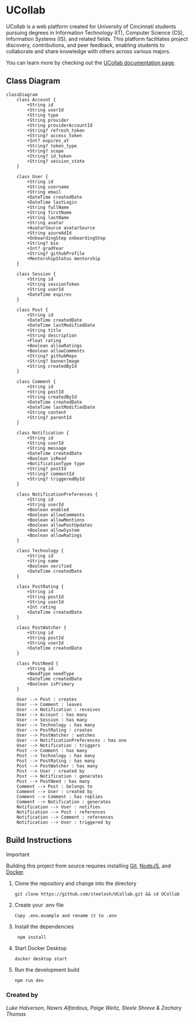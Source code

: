 # UCollab

UCollab is a web platform created for University of Cincinnati students pursuing degrees in Information Technology (IT), Computer Science (CS), Information Systems (IS), and related fields. This platform facilitates project discovery, contributions, and peer feedback, enabling students to collaborate and share knowledge with others across various majors.

You can learn more by checking out the [UCollab documentation page](https://steelesh.github.io/UCollab/).

## Class Diagram

```mermaid
classDiagram
    class Account {
        +String id
        +String userId
        +String type
        +String provider
        +String providerAccountId
        +String? refresh_token
        +String? access_token
        +Int? expires_at
        +String? token_type
        +String? scope
        +String? id_token
        +String? session_state
    }

    class User {
        +String id
        +String username
        +String email
        +DateTime createdDate
        +DateTime lastLogin
        +String fullName
        +String firstName
        +String lastName
        +String avatar
        +AvatarSource avatarSource
        +String azureAdId
        +OnboardingStep onboardingStep
        +String? bio
        +Int? gradYear
        +String? githubProfile
        +MentorshipStatus mentorship
    }

    class Session {
        +String id
        +String sessionToken
        +String userId
        +DateTime expires
    }

    class Post {
        +String id
        +DateTime createdDate
        +DateTime lastModifiedDate
        +String title
        +String description
        +Float rating
        +Boolean allowRatings
        +Boolean allowComments
        +String? githubRepo
        +String? bannerImage
        +String createdById
    }

    class Comment {
        +String id
        +String postId
        +String createdById
        +DateTime createdDate
        +DateTime lastModifiedDate
        +String content
        +String? parentId
    }

    class Notification {
        +String id
        +String userId
        +String message
        +DateTime createdDate
        +Boolean isRead
        +NotificationType type
        +String? postId
        +String? commentId
        +String? triggeredById
    }

    class NotificationPreferences {
        +String id
        +String userId
        +Boolean enabled
        +Boolean allowComments
        +Boolean allowMentions
        +Boolean allowPostUpdates
        +Boolean allowSystem
        +Boolean allowRatings
    }

    class Technology {
        +String id
        +String name
        +Boolean verified
        +DateTime createdDate
    }

    class PostRating {
        +String id
        +String postId
        +String userId
        +Int rating
        +DateTime createdDate
    }

    class PostWatcher {
        +String id
        +String postId
        +String userId
        +DateTime createdDate
    }

    class PostNeed {
        +String id
        +NeedType needType
        +DateTime createdDate
        +Boolean isPrimary
    }

    User --> Post : creates
    User --> Comment : leaves
    User --> Notification : receives
    User --> Account : has many
    User --> Session : has many
    User --> Technology : has many
    User --> PostRating : creates
    User --> PostWatcher : watches
    User --> NotificationPreferences : has one
    User --> Notification : triggers
    Post --> Comment : has many
    Post --> Technology : has many
    Post --> PostRating : has many
    Post --> PostWatcher : has many
    Post --> User : created by
    Post --> Notification : generates
    Post --> PostNeed : has many
    Comment --> Post : belongs to
    Comment --> User : created by
    Comment --> Comment : has replies
    Comment --> Notification : generates
    Notification --> User : notifies
    Notification --> Post : references
    Notification --> Comment : references
    Notification --> User : triggered by
```

## Build Instructions

> [!Important]
> Building this project from source requires installing [Git](https://git-scm.com/), [NodeJS](https://nodejs.org/en), and [Docker](https://www.docker.com/products/docker-desktop/).

1. Clone the repository and change into the directory
   ```
   git clone https://github.com/steelesh/UCollab.git && cd UCollab
   ```
2. Create your .env file
   ```
   Copy .env.example and rename it to .env
   ```
3. Install the dependencies
   ```
    npm install
   ```
4. Start Docker Desktop
   ```
   docker desktop start
   ```
5. Run the development build
   ```
   npm run dev
   ```

### Created by

_Luke Halverson, Nawrs Alfardous, Paige Weitz, Steele Shreve & Zachary Thomas_

